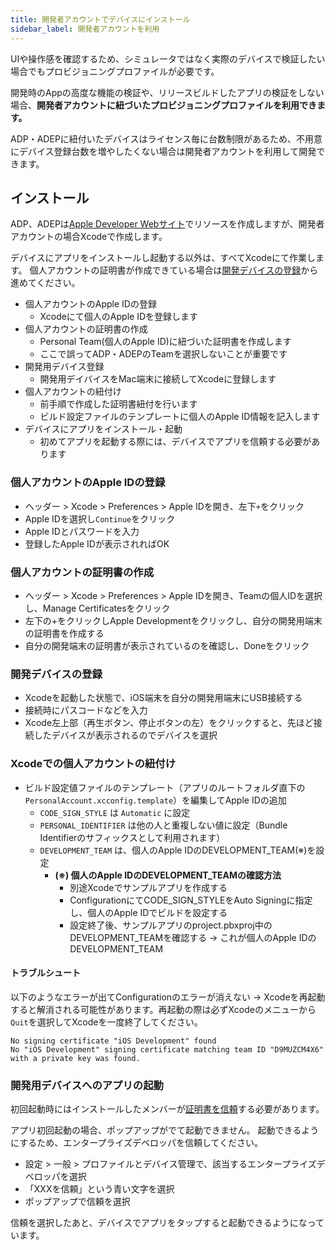 ```yaml
---
title: 開発者アカウントでデバイスにインストール
sidebar_label: 開発者アカウントを利用
---
```


UIや操作感を確認するため、シミュレータではなく実際のデバイスで検証したい場合でもプロビジョニングプロファイルが必要です。

開発時のAppの高度な機能の検証や、リリースビルドしたアプリの検証をしない場合、**開発者アカウントに紐づいたプロビジョニングプロファイルを利用できます。**

ADP・ADEPに紐付いたデバイスはライセンス毎に台数制限があるため、不用意にデバイス登録台数を増やしたくない場合は開発者アカウントを利用して開発できます。

## インストール

ADP、ADEPは[Apple Developer Webサイト](https://developer.apple.com/account/)でリソースを作成しますが、開発者アカウントの場合Xcodeで作成します。

デバイスにアプリをインストールし起動する以外は、すべてXcodeにて作業します。
個人アカウントの証明書が作成できている場合は[開発デバイスの登録](#開発デバイスの登録)から進めてください。

- 個人アカウントのApple IDの登録
  - Xcodeにて個人のApple IDを登録します
- 個人アカウントの証明書の作成
  - Personal Team(個人のApple ID)に紐づいた証明書を作成します
  - ここで誤ってADP・ADEPのTeamを選択しないことが重要です
- 開発用デバイス登録
  - 開発用デイバイスをMac端末に接続してXcodeに登録します
- 個人アカウントの紐付け
  - 前手順で作成した証明書紐付を行います
  - ビルド設定ファイルのテンプレートに個人のApple ID情報を記入します
- デバイスにアプリをインストール・起動
  - 初めてアプリを起動する際には、デバイスでアプリを信頼する必要があります

### 個人アカウントのApple IDの登録

- ヘッダー > Xcode > Preferences > Apple IDを開き、左下`+`をクリック
- Apple IDを選択し`Continue`をクリック
- Apple IDとパスワードを入力
- 登録したApple IDが表示されればOK

### 個人アカウントの証明書の作成

- ヘッダー > Xcode > Preferences > Apple IDを開き、Teamの個人IDを選択し、Manage Certificatesをクリック
- 左下の+をクリックしApple Developmentをクリックし、自分の開発用端末の証明書を作成する
- 自分の開発端末の証明書が表示されているのを確認し、Doneをクリック

### 開発デバイスの登録

- Xcodeを起動した状態で、iOS端末を自分の開発用端末にUSB接続する
- 接続時にパスコードなどを入力
- Xcode左上部（再生ボタン、停止ボタンの左）をクリックすると、先ほど接続したデバイスが表示されるのでデバイスを選択

### Xcodeでの個人アカウントの紐付け

- ビルド設定値ファイルのテンプレート（アプリのルートフォルダ直下の`PersonalAccount.xcconfig.template`）を編集してApple IDの追加
   - `CODE_SIGN_STYLE` は `Automatic` に設定
   - `PERSONAL_IDENTIFIER` は他の人と重複しない値に設定（Bundle Identifierのサフィックスとして利用されます）
   - `DEVELOPMENT_TEAM` は、個人のApple IDのDEVELOPMENT_TEAM(※)を設定
      - **(※) 個人のApple IDのDEVELOPMENT_TEAMの確認方法**  
        - 別途Xcodeでサンプルアプリを作成する
        - ConfigurationにてCODE_SIGN_STYLEをAuto Signingに指定し、個人のApple IDでビルドを設定する
        - 設定終了後、サンプルアプリのproject.pbxproj中のDEVELOPMENT_TEAMを確認する → これが個人のApple IDのDEVELOPMENT_TEAM

#### トラブルシュート

以下のようなエラーが出てConfigurationのエラーが消えない
→ Xcodeを再起動すると解消される可能性があります。再起動の際は必ずXcodeのメニューから`Quit`を選択してXcodeを一度終了してください。

```console
No signing certificate "iOS Development" found
No "iOS Development" signing certificate matching team ID "D9MUZCM4X6" with a private key was found.
```

### 開発用デバイスへのアプリの起動

初回起動時にはインストールしたメンバーが[証明書を信頼](https://help.apple.com/xcode/mac/current/#/dev96a12fb84)する必要があります。

アプリ初回起動の場合、ポップアップがでて起動できません。
起動できるようにするため、エンタープライズデベロッパを信頼してください。

  - 設定 > 一般 > プロファイルとデバイス管理で、該当するエンタープライズデベロッパを選択
  - 「XXXを信頼」という青い文字を選択
  - ポップアップで信頼を選択

信頼を選択したあと、デバイスでアプリをタップすると起動できるようになっています。
